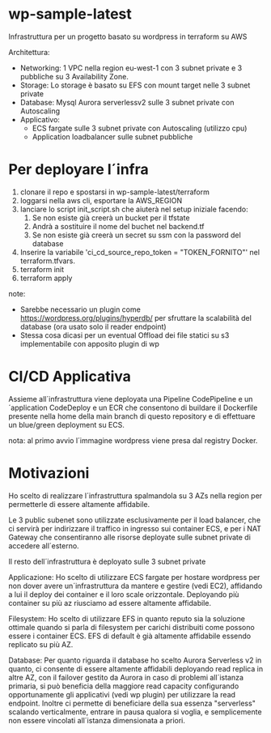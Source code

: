 # wp-sample-latest

Infrastruttura per un progetto basato su wordpress in terraform su AWS

Architettura:
- Networking:  1 VPC nella region eu-west-1 con 3 subnet private e 3 pubbliche su 3 Availability Zone.
- Storage: Lo storage è basato su EFS con mount target nelle 3 subnet private
- Database: Mysql Aurora serverlessv2 sulle 3 subnet private con Autoscaling
- Applicativo: 
  - ECS fargate sulle 3 subnet private con Autoscaling (utilizzo cpu)
  - Application loadbalancer sulle subnet pubbliche 

# Per deployare l´infra

1) clonare il repo e spostarsi in wp-sample-latest/terraform
2) loggarsi nella aws cli, esportare la AWS_REGION
3) lanciare lo script init_script.sh che aiuterà nel setup iniziale facendo:
   1) Se non esiste già creerà un bucket per il tfstate
   2) Andrà a sostituire il nome del buchet nel backend.tf
   3) Se non esiste già creerà un secret su ssm con la password del database
4) Inserire la variabile 'ci_cd_source_repo_token = "TOKEN_FORNITO"' nel terraform.tfvars.
5) terraform init
6) terraform apply

note:
- Sarebbe necessario un plugin come https://wordpress.org/plugins/hyperdb/ per sfruttare la scalabilità del database (ora usato solo il reader endpoint)
- Stessa cosa dicasi per un eventual Offload dei file statici su s3 implementabile con apposito plugin di wp

# CI/CD Applicativa

Assieme all´infrastruttura viene deployata una Pipeline CodePipeline e un´application CodeDeploy e un ECR che consentono di buildare il Dockerfile presente nella home della main branch di questo repository e di effettuare un blue/green deployment su ECS.

nota: al primo avvio l´immagine wordpress viene presa dal registry Docker.

# Motivazioni

Ho scelto di realizzare l´infrastruttura spalmandola su 3 AZs nella region per permetterle di essere altamente affidabile.

Le 3 public subenet sono utilizzate esclusivamente per il load balancer, che ci servirà per indirizzare il traffico in ingresso sui container ECS, e per i NAT Gateway che consentiranno alle risorse deployate sulle subnet private di accedere all´esterno.

Il resto dell´infrastruttura è deployato sulle 3 subnet private 

Applicazione: 
Ho scelto di utilizzare ECS fargate per hostare wordpress per non dover avere un´infrastruttura da mantere e gestire (vedi EC2), affidando a lui il deploy dei container e il loro scale orizzontale. Deployando più container su più az riusciamo ad essere altamente affidabile.

Filesystem: 
Ho scelto di utilizzare EFS in quanto reputo sia la soluzione ottimale quando si parla di filesystem per carichi distribuiti come possono essere i container ECS. EFS di default è già altamente affidabile essendo replicato su più AZ.

Database:
Per quanto riguarda il database ho scelto Aurora Serverless v2 in quanto, ci consente di essere altamente affidabili deployando read replica in altre AZ, con il failover gestito da Aurora in caso di problemi all´istanza primaria, si può beneficia della maggiore read capacity configurando opportunamente gli applicativi (vedi wp plugin) per utilizzare la read endpoint. Inoltre ci permette di beneficiare della sua essenza "serverless" scalando verticalmente, entrare in pausa qualora si voglia, e semplicemente non essere vincolati all´istanza dimensionata a priori.






